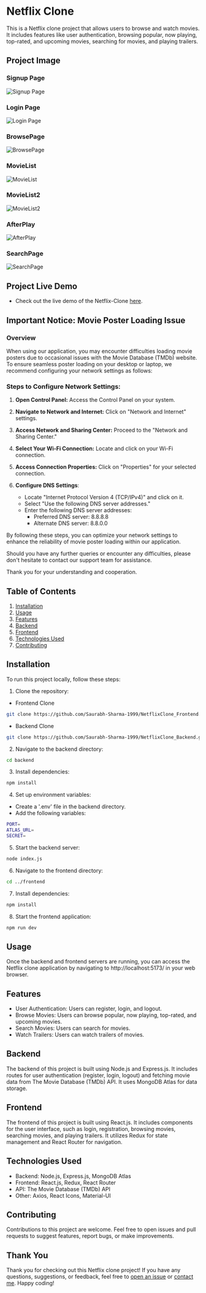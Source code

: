 # Netflix Clone

This is a Netflix clone project that allows users to browse and watch movies. It includes features like user authentication, browsing popular, now playing, top-rated, and upcoming movies, searching for movies, and playing trailers.

## Project Image

### Signup Page

![Signup Page ](src/assets/Signup.png)

### Login Page

![Login Page](src/assets/Login.png)

### BrowsePage

![BrowsePage](src/assets/BrowsePage.png)

### MovieList

![MovieList](src/assets/MoviesList.png)

### MovieList2

![MovieList2](src/assets/MovieList2.png)

### AfterPlay

![AfterPlay](src/assets/AfterPlay.png)

### SearchPage

![SearchPage](src/assets/SearchPage.png)


## Project Live Demo

- Check out the live demo of the Netflix-Clone [here](https://netflix-clone-frontend-blush.vercel.app/).

## Important Notice: Movie Poster Loading Issue

### Overview
When using our application, you may encounter difficulties loading movie posters due to occasional issues with the Movie Database (TMDb) website. To ensure seamless poster loading on your desktop or laptop, we recommend configuring your network settings as follows:

### Steps to Configure Network Settings:

1. **Open Control Panel:** Access the Control Panel on your system.
   
2. **Navigate to Network and Internet:** Click on "Network and Internet" settings.
   
3. **Access Network and Sharing Center:** Proceed to the "Network and Sharing Center."
   
4. **Select Your Wi-Fi Connection:** Locate and click on your Wi-Fi connection.
   
5. **Access Connection Properties:** Click on "Properties" for your selected connection.
   
6. **Configure DNS Settings**:
   - Locate "Internet Protocol Version 4 (TCP/IPv4)" and click on it.
   - Select "Use the following DNS server addresses."
   - Enter the following DNS server addresses:
     - Preferred DNS server: 8.8.8.8
     - Alternate DNS server: 8.8.0.0

By following these steps, you can optimize your network settings to enhance the reliability of movie poster loading within our application.

Should you have any further queries or encounter any difficulties, please don't hesitate to contact our support team for assistance.

Thank you for your understanding and cooperation.





## Table of Contents

1. [Installation](#installation)
2. [Usage](#usage)
3. [Features](#features)
4. [Backend](#backend)
5. [Frontend](#frontend)
6. [Technologies Used](#technologies-used)
7. [Contributing](#contributing)


## Installation

To run this project locally, follow these steps:

1. Clone the repository:

- Frontend Clone

```bash
git clone https://github.com/Saurabh-Sharma-1999/NetflixClone_Frontend.git
```
- Backend Clone

```bash
git clone https://github.com/Saurabh-Sharma-1999/NetflixClone_Backend.git
```



2. Navigate to the backend directory:

```bash
cd backend
```
3. Install dependencies:

```bash
npm install
```

4. Set up environment variables:
- Create a '.env' file in the backend directory.
- Add the following variables:

```bash
PORT=
ATLAS_URL=
SECRET=
```

5. Start the backend server:

```bash
node index.js
```

6. Navigate to the frontend directory:

```bash
cd ../frontend
```

7. Install dependencies:

```bash
npm install
```

8. Start the frontend application:

```bash
npm run dev
```

## Usage

Once the backend and frontend servers are running, you can access the Netflix clone application by navigating to http://localhost:5173/ in your web browser.

## Features

- User Authentication: Users can register, login, and logout.
- Browse Movies: Users can browse popular, now playing, top-rated, and upcoming movies.
- Search Movies: Users can search for movies.
- Watch Trailers: Users can watch trailers of movies.

## Backend

The backend of this project is built using Node.js and Express.js. It includes routes for user authentication (register, login, logout) and fetching movie data from The Movie Database (TMDb) API. It uses MongoDB Atlas for data storage.

## Frontend

The frontend of this project is built using React.js. It includes components for the user interface, such as login, registration, browsing movies, searching movies, and playing trailers. It utilizes Redux for state management and React Router for navigation.

## Technologies Used

- Backend: Node.js, Express.js, MongoDB Atlas
- Frontend: React.js, Redux, React Router
- API: The Movie Database (TMDb) API
- Other: Axios, React Icons, Material-UI

## Contributing

Contributions to this project are welcome. Feel free to open issues and pull requests to suggest features, report bugs, or make improvements.

## Thank You

Thank you for checking out this Netflix clone project! If you have any questions, suggestions, or feedback, feel free to [open an issue](https://github.com/Saurabh-Sharma-1999/NetflixClone_Frontend/issues) or [contact me](saurabh7411sharma@gmail.com). Happy coding!



